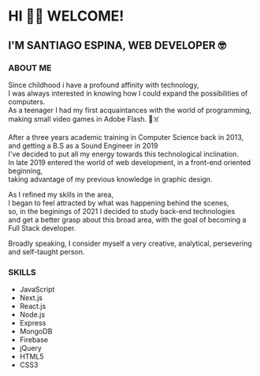# HI 👋🏼 WELCOME!
## I'M SANTIAGO ESPINA, WEB DEVELOPER  🤓

### ABOUT ME
Since childhood i have a profound affinity with technology,  
I was always interested in knowing how I could expand the possibilities of computers.  
As a teenager I had my first acquaintances with the world of programming,  
making small video games in Adobe Flash. 🚀☠️

After a three years academic training in Computer Science back in 2013,  
and getting a B.S as a Sound Engineer in 2019    
I've decided to put all my energy towards this technological inclination.  
In late 2019 entered the world of web development, in a front-end oriented beginning,  
taking advantage of my previous knowledge in graphic design.  

As I refined my skills in the area,   
I began to feel attracted by what was happening behind the scenes,  
so, in the beginings of 2021 I decided to study back-end technologies  
and get a better grasp about this broad area, with the goal of becoming a Full Stack developer.  

Broadly speaking, I consider myself a very creative, analytical, persevering and self-taught person.


### SKILLS

- JavaScript
- Next.js
- React.js
- Node.js
- Express
- MongoDB
- Firebase
- jQuery
- HTML5
- CSS3


